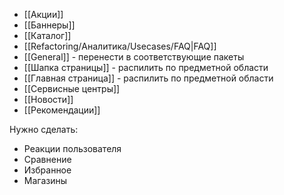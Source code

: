 * [[Акции]]
* [[Баннеры]]
* [[Каталог]] 
* [[Refactoring/Аналитика/Usecases/FAQ|FAQ]]
* [[General]] - перенести в соответствующие пакеты
* [[Шапка страницы]] - распилить по предметной области 
* [[Главная страница]] - распилить по предметной области
* [[Сервисные центры]]
* [[Новости]]
* [[Рекомендации]]

Нужно сделать:
* Реакции пользователя
* Сравнение
* Избранное
* Магазины
